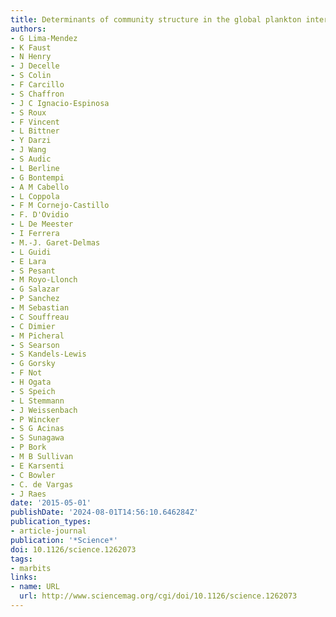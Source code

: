 ```yaml
---
title: Determinants of community structure in the global plankton interactome
authors:
- G Lima-Mendez
- K Faust
- N Henry
- J Decelle
- S Colin
- F Carcillo
- S Chaffron
- J C Ignacio-Espinosa
- S Roux
- F Vincent
- L Bittner
- Y Darzi
- J Wang
- S Audic
- L Berline
- G Bontempi
- A M Cabello
- L Coppola
- F M Cornejo-Castillo
- F. D'Ovidio
- L De Meester
- I Ferrera
- M.-J. Garet-Delmas
- L Guidi
- E Lara
- S Pesant
- M Royo-Llonch
- G Salazar
- P Sanchez
- M Sebastian
- C Souffreau
- C Dimier
- M Picheral
- S Searson
- S Kandels-Lewis
- G Gorsky
- F Not
- H Ogata
- S Speich
- L Stemmann
- J Weissenbach
- P Wincker
- S G Acinas
- S Sunagawa
- P Bork
- M B Sullivan
- E Karsenti
- C Bowler
- C. de Vargas
- J Raes
date: '2015-05-01'
publishDate: '2024-08-01T14:56:10.646284Z'
publication_types:
- article-journal
publication: '*Science*'
doi: 10.1126/science.1262073
tags:
- marbits
links:
- name: URL
  url: http://www.sciencemag.org/cgi/doi/10.1126/science.1262073
---
```

